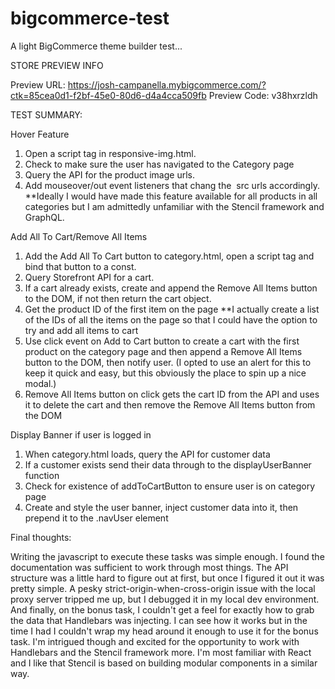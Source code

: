 # bigcommerce-test
A light BigCommerce theme builder test...

STORE PREVIEW INFO

Preview URL: https://josh-campanella.mybigcommerce.com/?ctk=85cea0d1-f2bf-45e0-80d6-d4a4cca509fb
Preview Code: v38hxrzldh

TEST SUMMARY:

Hover Feature
  1) Open a script tag in responsive-img.html.
  2) Check to make sure the user has navigated to the Category page 
  3) Query the API for the product image urls.
  4) Add mouseover/out event listeners that chang the <img> src urls accordingly. 
  **Ideally I would have made this feature available for all products in all categories but I am admittedly unfamiliar with the Stencil framework and GraphQL.

Add All To Cart/Remove All Items
  1) Add the Add All To Cart button to category.html, open a script tag and bind that button to a const. 
  2) Query Storefront API for a cart.
  3) If a cart already exists, create and append the Remove All Items button to the DOM, if not then return the cart object.
  4) Get the product ID of the first item on the page
    **I actually create a list of the IDs of all the items on the page so that I could have the option to try and add all items to cart
  5) Use click event on Add to Cart button to create a cart with the first product on the category page and then append a Remove All Items button to the DOM, then notify user. (I opted to use an alert for this to keep it quick and easy, but this obviously the place to spin up a nice modal.)
  6) Remove All Items button on click gets the cart ID from the API and uses it to delete the cart and then remove the Remove All Items button from the DOM

Display Banner if user is logged in
  1) When category.html loads, query the API for customer data
  2) If a customer exists send their data through to the displayUserBanner function
  3) Check for existence of addToCartButton to ensure user is on category page
  4) Create and style the user banner, inject customer data into it, then prepend it to the .navUser element

Final thoughts:

Writing the javascript to execute these tasks was simple enough. I found the documentation was sufficient to work through most things. The API structure was a little hard to figure out at first, but once I figured it out it was pretty simple. A pesky strict-origin-when-cross-origin issue with the local proxy server tripped me up, but I debugged it in my local dev environment. And finally, on the bonus task, I couldn't get a feel for exactly how to grab the data that Handlebars was injecting. I can see how it works but in the time I had I couldn't wrap my head around it enough to use it for the bonus task. I'm intrigued though and excited for the opportunity to work with Handlebars and the Stencil framework more. I'm most familiar with React and I like that Stencil is based on building modular components in a similar way.